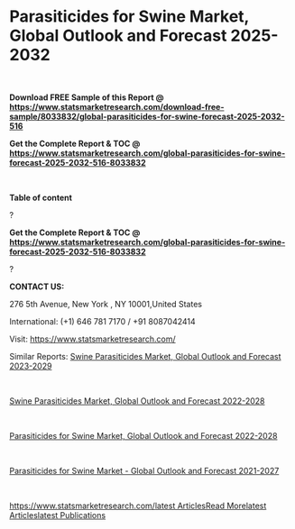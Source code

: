 <h1>Parasiticides for Swine Market, Global Outlook and Forecast 2025-2032</h1><br/><p><strong>Download FREE Sample of this Report @ <a href="https://www.statsmarketresearch.com/download-free-sample/8033832/global-parasiticides-for-swine-forecast-2025-2032-516">https://www.statsmarketresearch.com/download-free-sample/8033832/global-parasiticides-for-swine-forecast-2025-2032-516</a></strong></p>
 
 
 
 <div><b>Get the Complete Report & TOC @ <a href="https://www.statsmarketresearch.com/global-parasiticides-for-swine-forecast-2025-2032-516-8033832">https://www.statsmarketresearch.com/global-parasiticides-for-swine-forecast-2025-2032-516-8033832</a></b></div>
 
 
 
 <p><br />
 
 <b>Table of content</b></p>
 
 
 
 <p>? </p>
 
 
 
 <div><b>Get the Complete Report & TOC @ <a href="https://www.statsmarketresearch.com/global-parasiticides-for-swine-forecast-2025-2032-516-8033832">https://www.statsmarketresearch.com/global-parasiticides-for-swine-forecast-2025-2032-516-8033832</a></b></div>
 
 
 
 <p>? </p>
 
 
 
 <p><b>CONTACT US:</b><br />
 
 276 5th Avenue, New York , NY 10001,United States<br />
 
 International: (+1) 646 781 7170 / +91 8087042414<br />
 
 Visit: <a href="https://www.statsmarketresearch.com/">https://www.statsmarketresearch.com/</a><br />
 
 Similar Reports: <a href="https://www.statsmarketresearch.com/global-parasiticides-for-swine-forecast-2025-2032-516-8033832">Swine Parasiticides Market, Global Outlook and Forecast 2023-2029</a><br />
 
 <br />
 
 <a href="https://www.statsmarketresearch.com/global-parasiticides-for-swine-forecast-2025-2032-516-8033832">Swine Parasiticides Market, Global Outlook and Forecast 2022-2028</a><br />
 
 <br />
 
 <a href="https://www.statsmarketresearch.com/global-parasiticides-for-swine-forecast-2025-2032-516-8033832">Parasiticides for Swine Market, Global Outlook and Forecast 2022-2028</a><br />
 
 <br />
 
 <a href="https://www.statsmarketresearch.com/global-parasiticides-for-swine-forecast-2025-2032-516-8033832">Parasiticides for Swine Market - Global Outlook and Forecast 2021-2027</a><br />
 
 <br />
 
 <a href="https://gyeongbokgung.com">https://www.statsmarketresearch.com/</a><a href="https://hallyeomaritime.com">latest Articles</a><a href="https://jingwansa.com">Read More</a><a href="https://nguoiviet.jp/">latest Articles</a><a href="https://www.intelmarketresearch.com/">latest Publications</a></p>